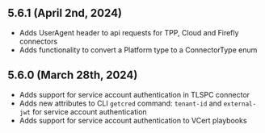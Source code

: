 ## 5.6.1 (April 2nd, 2024)
- Adds UserAgent header to api requests for TPP, Cloud and Firefly connectors
- Adds functionality to convert a Platform type to a ConnectorType enum

## 5.6.0 (March 28th, 2024)
 - Adds support for service account authentication in TLSPC connector
 - Adds new attributes to CLI `getcred` command: `tenant-id` and `external-jwt` for service account authentication
 - Adds support for service account authentication to VCert playbooks